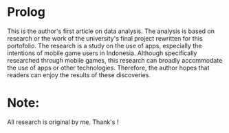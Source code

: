 # Prolog
This is the author's first article on data analysis. The analysis is based on research or the work of the university's final project rewritten for this portofolio. The research is a study on the use of apps, especially the intentions of mobile game users in Indonesia. Although specifically researched through mobile games, this research can broadly accommodate the use of apps or other technologies. Therefore, the author hopes that readers can enjoy the results of these discoveries.

# Note:
All research is original by me. Thank's !
